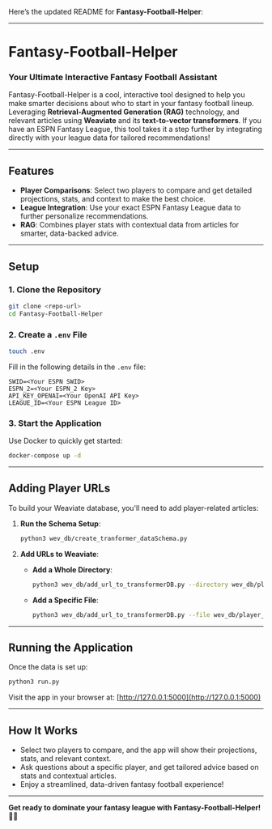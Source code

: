 Here’s the updated README for **Fantasy-Football-Helper**:

---

# **Fantasy-Football-Helper**

### **Your Ultimate Interactive Fantasy Football Assistant**

Fantasy-Football-Helper is a cool, interactive tool designed to help you make smarter decisions about who to start in your fantasy football lineup. Leveraging **Retrieval-Augmented Generation (RAG)** technology, and relevant articles using **Weaviate** and its **text-to-vector transformers**. If you have an ESPN Fantasy League, this tool takes it a step further by integrating directly with your league data for tailored recommendations!

---

## **Features**

- **Player Comparisons**: Select two players to compare and get detailed projections, stats, and context to make the best choice.
- **League Integration**: Use your exact ESPN Fantasy League data to further personalize recommendations.
- **RAG**: Combines player stats with contextual data from articles for smarter, data-backed advice.

---

## **Setup**

### **1. Clone the Repository**
```bash
git clone <repo-url>
cd Fantasy-Football-Helper
```

### **2. Create a `.env` File**
```bash
touch .env
```

Fill in the following details in the `.env` file:
```
SWID=<Your ESPN SWID>
ESPN_2=<Your ESPN_2 Key>
API_KEY_OPENAI=<Your OpenAI API Key>
LEAGUE_ID=<Your ESPN League ID>
```

### **3. Start the Application**
Use Docker to quickly get started:
```bash
docker-compose up -d
```

---

## **Adding Player URLs**

To build your Weaviate database, you'll need to add player-related articles:

1. **Run the Schema Setup**:
   ```bash
   python3 wev_db/create_tranformer_dataSchema.py
   ```

2. **Add URLs to Weaviate**:
   - **Add a Whole Directory**:
     ```bash
     python3 wev_db/add_url_to_transformerDB.py --directory wev_db/player_urls/[category_directory]
     ```
   - **Add a Specific File**:
     ```bash
     python3 wev_db/add_url_to_transformerDB.py --file wev_db/player_urls/[category_directory]/[player_name]
     ```

---

## **Running the Application**

Once the data is set up:
```bash
python3 run.py
```

Visit the app in your browser at: [http://127.0.0.1:5000](http://127.0.0.1:5000)

---

## **How It Works**

- Select two players to compare, and the app will show their projections, stats, and relevant context.
- Ask questions about a specific player, and get tailored advice based on stats and contextual articles.
- Enjoy a streamlined, data-driven fantasy football experience!

---

**Get ready to dominate your fantasy league with Fantasy-Football-Helper!** 🏈🎉
